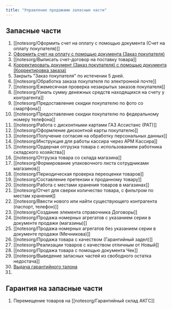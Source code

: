 ```yaml
---
title: "Управление продажами запасные части"
---
```


## Запасные части
1. [[notesorg/Оформить счет на оплату с помощью документа (Счет на оплату покупателя)]]
2. [Оформить счет на оплату с помощью документа (Заказ покупателя)](notesorg/Оформить%20счет%20на%20оплату%20с%20помощью%20документа%20(Заказ%20покупателя).md)
3. [[notesorg/Выписать счет-договор на поставку товара]]
4. [Корректировать документ (Заказ покупателя) с помощью документа (Корректировка заказа)](notesorg/Корректировать%20документ%20(Заказ%20покупателя)%20с%20помощью%20документа%20(Корректировка%20заказа).md)
5. Закрыть "Заказ покупателя" по истечении 5 дней.
6. [[notesorg/Обработка заказа покупателя по электронной почте]]
7. [[notesorg/Ежемесячная проверка незакрытых заказов покупателя]]
8. [[notesorg/Узнать сумму денежных средств находящихся на счету у контрагента]]
9. [[notesorg/Предоставление скидки покупателю по фото со смартфона]]
10. [[notesorg/Предоставление скидки покупателю по федеральному номеру телефона]]
11. [[notesorg/Работа с дисконтными картами ГАЗ Ассистанс (РАТ)]]
12. [[notesorg/Оформление дисконтной карты покупателю]]
13. [[notesorg/Получение согласия на обработку персональных данных]]
14. [[notesorg/Инструкция для работы кассира через АРМ Кассира]] 
15. [[notesorg/Ордерная отгрузка товара с использованием работника складского хозяйства]]
16. [[notesorg/Отгрузка товара со склада магазина]]
17. [[notesorg/Формирование упаковочного листа сотрудниками магазинов]]
18. [[notesorg/Периодическая проверка переоценки товаров]]
19. [[notesorg/Составление претензии к проданному товару]]
20. [[notesorg/Работа с местами хранения товаров в магазинах]]
21. [[notesorg/Отчет для сверки количество товара, с фильтром по местам хранения]]
22. [[notesorg/Ввести нового или найти существующего контрагента (паспорт, телефон)]]
23. [[notesorg/Создание элемента справочника Договоры]]
24. [[notesorg/Продажа номерных агрегатов с указанием серии в документе продажи (магазины)]]
25. [[notesorg/Продажа номерных агрегатов без указанием серии в документе продажи (Мечникова)]]
26. [[notesorg/Продажа товара с качеством (Гарантийный задел)]]
27. [[notesorg/Реализации товаров с качеством отличным от Новый]]
28. [[notesorg/Продажа товара с помощью документа Чек]]
29. [[notesorg/Выведение запасных частей из свободного остатка недостача]]
30. [Выдача гарантийного талона](notesorg/Выдача%20гарантийного%20талона.md)
31. 



## Гарантия на запасные части
1. Перемещение товаров на [[notesorg/Гарантийный склад АКГС]]
